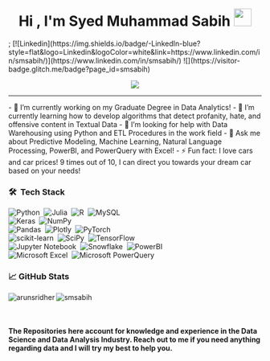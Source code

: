 <h1 align="center">Hi , I'm Syed Muhammad Sabih <img src="https://media.giphy.com/media/hvRJCLFzcasrR4ia7z/giphy.gif" width="35"></h1>;
[![Linkedin](https://img.shields.io/badge/-LinkedIn-blue?style=flat&logo=Linkedin&logoColor=white&link=https://www.linkedin.com/in/smsabih/)](https://www.linkedin.com/in/smsabih/) ![](https://visitor-badge.glitch.me/badge?page_id=smsabih)
<p align="center">
 <a href="https://github.com/DenverCoder1/readme-typing-svg"><img src="https://readme-typing-svg.herokuapp.com?lines=Graduate+Student;Data+Scientist;DS%20|%20AI%20|%20ML%20Enthusiast;Data%20Analyst;Always%20learning%20new%20things&center=true&width=500&height=50&font=georgia"></a>
</p>
<hr/>
- 🔭 I’m currently working on my Graduate Degree in Data Analytics!
- 🌱 I’m currently learning how to develop algorithms that detect profanity, hate, and offensive content in Textual Data
- 🤔 I’m looking for help with Data Warehousing using Python and ETL Procedures in the work field
- 💬 Ask me about Predictive Modeling, Machine Learning, Natural Language Processing, PowerBI, and PowerQuery with Excel!
- ⚡ Fun fact: I love cars and car prices! 9 times out of 10, I can direct you towards your dream car based on your needs!


###  🛠 &nbsp;Tech Stack

![Python](https://img.shields.io/badge/-Python-05122A?style=flat&logo=python)&nbsp;
![Julia](https://img.shields.io/badge/-Julia-05122A?style=flat&logo=julia)&nbsp;
![R](https://img.shields.io/badge/-R-05122A?style=flat&logo=r)&nbsp;
![MySQL](https://img.shields.io/badge/-MySQL-05122A?style=flat&logo=mysql)&nbsp;
<br/>
![Keras](https://img.shields.io/badge/-Keras-05122A?style=flat&logo=Keras)&nbsp;
![NumPy](https://img.shields.io/badge/-NumPy-05122A?style=flat&logo=numpy)&nbsp;
<br/>
![Pandas](https://img.shields.io/badge/-Pandas-05122A?style=flat&logo=pandas)&nbsp;
![Plotly](https://img.shields.io/badge/-Plotly-05122A?style=flat&logo=plotly)&nbsp;
![PyTorch](https://img.shields.io/badge/-PyTorch-05122A?style=flat&logo=pytorch)&nbsp;
<br/>
![scikit-learn](https://img.shields.io/badge/-scikit--learn-05122A?style=flat&logo=scikit-learn)&nbsp;
![SciPy](https://img.shields.io/badge/-SciPy-05122A?style=flat&logo=scipy)&nbsp;
![TensorFlow](https://img.shields.io/badge/-TensorFlow-05122A?style=flat&logo=tensorflow)&nbsp;
<br/>
![Jupyter Notebook](https://img.shields.io/badge/-Jupyter-05122A?style=flat&logo=jupyter)&nbsp;
![Snowflake](https://img.shields.io/badge/-Snowflake-05122A?style=flat&logo=snowflake)&nbsp;
![PowerBI](https://img.shields.io/badge/-PowerBI-05122A?style=flat&logo=powerbi)&nbsp;
<br/>
![Microsoft Excel](https://img.shields.io/badge/-Excel-05122A?style=flat&logo=microsoft-excel)&nbsp;
![Microsoft PowerQuery](https://img.shields.io/badge/-PowerQuery-05122A?style=flat&logo=microsoft)&nbsp;

### &#x1f4c8; GitHub Stats

<p align="left"><img align="left" src="https://github-readme-stats.vercel.app/api/top-langs?username=smsabih&show_icons=true&locale=en&layout=compact&theme=radical" alt="arunsridher" /></p>

 
 <p><img align="center" src="https://github-readme-streak-stats.herokuapp.com/?user=smsabih&theme=radical" alt="smsabih" /></p>
 
 <br />

#### The Repositories here account for knowledge and experience in the Data Science and Data Analysis Industry. Reach out to me if you need anything regarding data and I will try my best to help you. 
